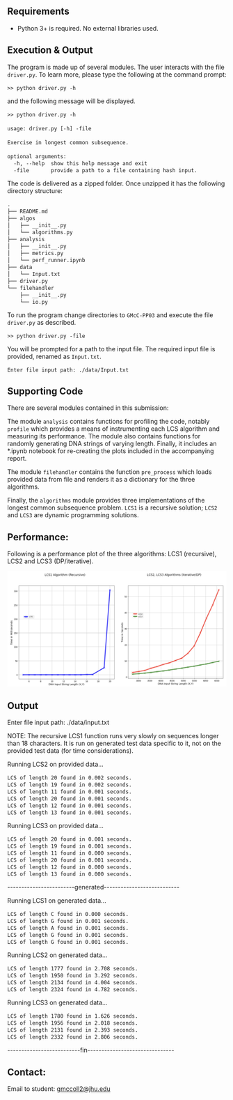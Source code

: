 
## Requirements

  * Python 3+ is required. No external libraries used.

## Execution & Output

The program is made up of several modules. The user interacts with the file `driver.py`. To learn more, please type the following at the command prompt: 

```
>> python driver.py -h
```

and the following message will be displayed.

```
>> python driver.py -h

usage: driver.py [-h] -file

Exercise in longest common subsequence.

optional arguments:
  -h, --help  show this help message and exit
  -file       provide a path to a file containing hash input.
```

The code is delivered as a zipped folder. Once unzipped it has the following directory structure:

```
.
├── README.md
├── algos
│   ├── __init__.py
│   └── algorithms.py
├── analysis
│   ├── __init__.py
│   ├── metrics.py
│   └── perf_runner.ipynb
├── data
│   └── Input.txt
├── driver.py
└── filehandler
    ├── __init__.py
    └── io.py
```
To run the program change directories to `GMcC-PP03` and execute the file `driver.py` as described. 

```
>> python driver.py -file
```

You will be prompted for a path to the input file. The required input file is provided, renamed as `Input.txt`.

```
Enter file input path: ./data/Input.txt
```

## Supporting Code

There are several modules contained in this submission:

The module `analysis` contains functions for profiling the code, notably `profile` which provides a means of 
instrumenting each LCS algorithm and measuring its performance. The module also contains functions for randomly generating DNA strings 
of varying length. Finally, it includes an *.ipynb notebook for re-creating the plots included in the accompanying report. 

The module `filehandler` contains the function `pre_process` which loads provided data from file and renders it as a dictionary for the three algorithms.  

Finally, the `algorithms` module provides three implementations of the longest common subsequence problem. `LCS1` is a recursive solution; `LCS2` and `LCS3` are dynamic programming solutions. 

## Performance:

Following is a performance plot of the three algorithms: LCS1 (recursive), LCS2 and LCS3 (DP/iterative).

![alt text](perf_compare.png "Performance plot")


## Output

Enter file input path: ./data/input.txt

NOTE: The recursive LCS1 function runs very slowly on sequences longer than
18 characters. It is run on generated test data specific to it, not on the 
provided test data (for time considerations).

Running LCS2 on provided data...

	LCS of length 20 found in 0.002 seconds.
	LCS of length 19 found in 0.002 seconds.
	LCS of length 11 found in 0.001 seconds.
	LCS of length 20 found in 0.001 seconds.
	LCS of length 12 found in 0.001 seconds.
	LCS of length 13 found in 0.001 seconds.

Running LCS3 on provided data...

	LCS of length 20 found in 0.001 seconds.
	LCS of length 19 found in 0.001 seconds.
	LCS of length 11 found in 0.000 seconds.
	LCS of length 20 found in 0.001 seconds.
	LCS of length 12 found in 0.000 seconds.
	LCS of length 13 found in 0.000 seconds.

------------------------generated---------------------------

Running LCS1 on generated data...

	LCS of length C found in 0.000 seconds.
	LCS of length G found in 0.001 seconds.
	LCS of length A found in 0.001 seconds.
	LCS of length G found in 0.001 seconds.
	LCS of length G found in 0.001 seconds.

Running LCS2 on generated data...

	LCS of length 1777 found in 2.708 seconds.
	LCS of length 1950 found in 3.292 seconds.
	LCS of length 2134 found in 4.004 seconds.
	LCS of length 2324 found in 4.782 seconds.

Running LCS3 on generated data...

	LCS of length 1780 found in 1.626 seconds.
	LCS of length 1956 found in 2.018 seconds.
	LCS of length 2131 found in 2.393 seconds.
	LCS of length 2332 found in 2.806 seconds.

--------------------------fin-------------------------------
## Contact:

 Email to student: gmccoll2@jhu.edu

 
 